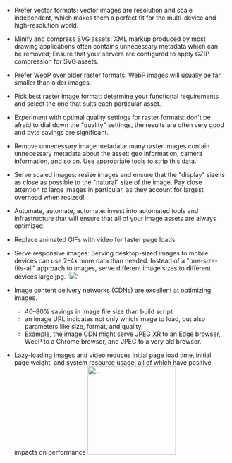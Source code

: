 - Prefer vector formats: vector images are resolution and scale independent, which makes them a perfect fit for the multi-device and high-resolution world.
- Minify and compress SVG assets: XML markup produced by most drawing applications often contains unnecessary metadata which can be removed; Ensure that your servers are configured to apply GZIP compression for SVG assets.

- Prefer WebP over older raster formats: WebP images will usually be far smaller than older images.

- Pick best raster image format: determine your functional requirements and select the one that suits each particular asset.

- Experiment with optimal quality settings for raster formats: don't be afraid to dial down the "quality" settings, the results are often very good and byte savings are significant.

- Remove unnecessary image metadata: many raster images contain unnecessary metadata about the asset: geo information, camera information, and so on. Use appropriate tools to strip this data.

- Serve scaled images: resize images and ensure that the "display" size is as close as possible to the "natural" size of the image. Pay close attention to large images in particular, as they account for largest overhead when resized!

- Automate, automate, automate: invest into automated tools and infrastructure that will ensure that all of your image assets are always optimized.

- Replace animated GIFs with video for faster page loads

- Serve responsive images: Serving desktop-sized images to mobile devices can use 2–4x more data than needed. Instead of a "one-size-fits-all" approach to images, serve different image sizes to different devices large.jpg.
  '<img src="flower-large.jpg" srcset="flower-small.jpg 480w, flower-large.jpg 1080w" sizes="50vw">'

- Image content delivery networks (CDNs) are excellent at optimizing images.
  - 40–80% savings in image file size than build script
  - an image URL indicates not only which image to load, but also parameters like size, format, and quality.
  - Example, the image CDN might serve JPEG XR to an Edge browser, WebP to a Chrome browser, and JPEG to a very old browser.
- Lazy-loading images and video reduces initial page load time, initial page weight, and system resource usage, all of which have positive impacts on performance
  <img src="image.png" loading="lazy" alt="…" width="200" height="200">
